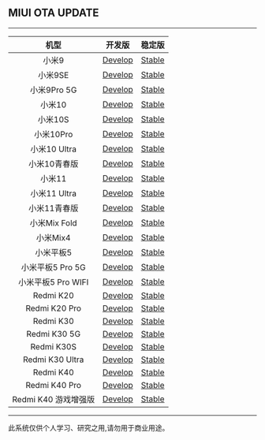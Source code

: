 ## MIUI OTA UPDATE

 ---- 
|机型|开发版|稳定版|
| :----: | :----: | :----: |
|小米9| [Develop](https://github.com/SakuraKyuo/update_miui_ota/blob/master/Develop/小米9.md)| [Stable](https://github.com/SakuraKyuo/update_miui_ota/blob/master/Stable/小米9.md)|
|小米9SE| [Develop](https://github.com/SakuraKyuo/update_miui_ota/blob/master/Develop/小米9SE.md)| [Stable](https://github.com/SakuraKyuo/update_miui_ota/blob/master/Stable/小米9SE.md)|
|小米9Pro 5G| [Develop](https://github.com/SakuraKyuo/update_miui_ota/blob/master/Develop/小米9Pro5G.md)| [Stable](https://github.com/SakuraKyuo/update_miui_ota/blob/master/Stable/小米9Pro5G.md)|
|小米10| [Develop](https://github.com/SakuraKyuo/update_miui_ota/blob/master/Develop/小米10.md)| [Stable](https://github.com/SakuraKyuo/update_miui_ota/blob/master/Stable/小米10.md)|
|小米10S| [Develop](https://github.com/SakuraKyuo/update_miui_ota/blob/master/Develop/小米10S.md)| [Stable](https://github.com/SakuraKyuo/update_miui_ota/blob/master/Stable/小米10S.md)|
|小米10Pro| [Develop](https://github.com/SakuraKyuo/update_miui_ota/blob/master/Develop/小米10Pro.md)| [Stable](https://github.com/SakuraKyuo/update_miui_ota/blob/master/Stable/小米10Pro.md)|
|小米10 Ultra| [Develop](https://github.com/SakuraKyuo/update_miui_ota/blob/master/Develop/小米10Ultra.md)| [Stable](https://github.com/SakuraKyuo/update_miui_ota/blob/master/Stable/小米10Ultra.md)|
|小米10青春版| [Develop](https://github.com/SakuraKyuo/update_miui_ota/blob/master/Develop/小米10青春版.md)| [Stable](https://github.com/SakuraKyuo/update_miui_ota/blob/master/Stable/小米10青春版.md)|
|小米11| [Develop](https://github.com/SakuraKyuo/update_miui_ota/blob/master/Develop/小米11.md)| [Stable](https://github.com/SakuraKyuo/update_miui_ota/blob/master/Stable/小米11.md)|
|小米11 Ultra| [Develop](https://github.com/SakuraKyuo/update_miui_ota/blob/master/Develop/小米11Ultra.md)| [Stable](https://github.com/SakuraKyuo/update_miui_ota/blob/master/Stable/小米11Ultra.md)|
|小米11青春版| [Develop](https://github.com/SakuraKyuo/update_miui_ota/blob/master/Develop/小米11青春版.md)| [Stable](https://github.com/SakuraKyuo/update_miui_ota/blob/master/Stable/小米11青春版.md)|
|小米Mix Fold| [Develop](https://github.com/SakuraKyuo/update_miui_ota/blob/master/Develop/小米MixFold.md)| [Stable](https://github.com/SakuraKyuo/update_miui_ota/blob/master/Stable/小米MixFold.md)|
|小米Mix4| [Develop](https://github.com/SakuraKyuo/update_miui_ota/blob/master/Develop/小米Mix4.md)| [Stable](https://github.com/SakuraKyuo/update_miui_ota/blob/master/Stable/小米Mix4.md)|
|小米平板5| [Develop](https://github.com/SakuraKyuo/update_miui_ota/blob/master/Develop/小米Pad5.md)| [Stable](https://github.com/SakuraKyuo/update_miui_ota/blob/master/Stable/小米Pad5.md)|
|小米平板5 Pro 5G| [Develop](https://github.com/SakuraKyuo/update_miui_ota/blob/master/Develop/小米Pad5Pro5G.md)| [Stable](https://github.com/SakuraKyuo/update_miui_ota/blob/master/Stable/小米Pad5Pro5G.md)|
|小米平板5 Pro WIFI| [Develop](https://github.com/SakuraKyuo/update_miui_ota/blob/master/Develop/小米Pad5ProWIFI.md)| [Stable](https://github.com/SakuraKyuo/update_miui_ota/blob/master/Stable/小米Pad5ProWIFI.md)|
|Redmi K20| [Develop](ttps://github.com/SakuraKyuo/update_miui_ota/blob/master/Develop/RedmiK20.md)| [Stable](https://github.com/SakuraKyuo/update_miui_ota/blob/master/Stable/RedmiK20.md)|
|Redmi K20 Pro| [Develop](https://github.com/SakuraKyuo/update_miui_ota/blob/master/Develop/RedmiK20Pro.md)| [Stable](https://github.com/SakuraKyuo/update_miui_ota/blob/master/Stable/RedmiK20Pro.md)|
|Redmi K30| [Develop](https://github.com/SakuraKyuo/update_miui_ota/blob/master/Develop/RedmiK30.md)| [Stable](https://github.com/SakuraKyuo/update_miui_ota/blob/master/Stable/RedmiK30.md)|
|Redmi K30 5G| [Develop](https://github.com/SakuraKyuo/update_miui_ota/blob/master/Develop/RedmiK305G.md)| [Stable](https://github.com/SakuraKyuo/update_miui_ota/blob/master/Stable/RedmiK305G.md)|
|Redmi K30S| [Develop](https://github.com/SakuraKyuo/update_miui_ota/blob/master/Develop/RedmiK30S.md)| [Stable](https://github.com/SakuraKyuo/update_miui_ota/blob/master/Stable/RedmiK30S.md)|
|Redmi K30 Ultra| [Develop](https://github.com/SakuraKyuo/update_miui_ota/blob/master/Develop/RedmiK30Ultra.md)| [Stable](https://github.com/SakuraKyuo/update_miui_ota/blob/master/Stable/RedmiK30Ultra.md)|
|Redmi K40| [Develop](https://github.com/SakuraKyuo/update_miui_ota/blob/master/Develop/RedmiK40.md)| [Stable](https://github.com/SakuraKyuo/update_miui_ota/blob/master/Stable/RedmiK40.md)|
|Redmi K40 Pro| [Develop](https://github.com/SakuraKyuo/update_miui_ota/blob/master/Develop/RedmiK40Pro.md)| [Stable](https://github.com/SakuraKyuo/update_miui_ota/blob/master/Stable/RedmiK40Pro.md)|
|Redmi K40 游戏增强版| [Develop](https://github.com/SakuraKyuo/update_miui_ota/blob/master/Develop/RedmiK40Gaming.md)| [Stable](https://github.com/SakuraKyuo/update_miui_ota/blob/master/Stable/RedmiK40Gaming.md)|
 ---- 
此系统仅供个人学习、研究之用,请勿用于商业用途。
